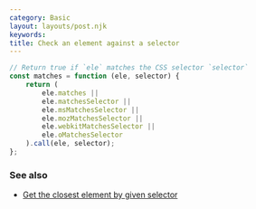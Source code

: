 ```yaml
---
category: Basic
layout: layouts/post.njk
keywords:
title: Check an element against a selector
---
```


```js
// Return true if `ele` matches the CSS selector `selector`
const matches = function (ele, selector) {
    return (
        ele.matches ||
        ele.matchesSelector ||
        ele.msMatchesSelector ||
        ele.mozMatchesSelector ||
        ele.webkitMatchesSelector ||
        ele.oMatchesSelector
    ).call(ele, selector);
};
```

### See also

-   [Get the closest element by given selector](/get-the-closest-element-by-given-selector)

